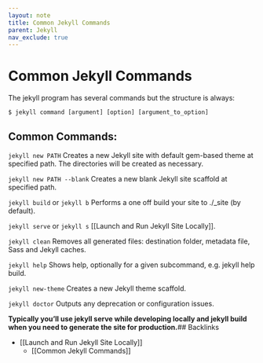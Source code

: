 ```yaml
---
layout: note
title: Common Jekyll Commands
parent: Jekyll
nav_exclude: true
---
```


# Common Jekyll Commands


The jekyll program has several commands but the structure is always:

```shell
$ jekyll command [argument] [option] [argument_to_option]
```

## Common Commands:

`jekyll new PATH` Creates a new Jekyll site with default gem-based theme at specified path. The directories will be created as necessary.

`jekyll new PATH --blank` Creates a new blank Jekyll site scaffold at specified path.

`jekyll build` or `jekyll b` Performs a one off build your site to ./_site (by default).

`jekyll serve` or `jekyll s` [[Launch and Run Jekyll Site Locally]].

`jekyll clean` Removes all generated files: destination folder, metadata file, Sass and Jekyll caches.

`jekyll help` Shows help, optionally for a given subcommand, e.g. jekyll help build.

`jekyll new-theme` Creates a new Jekyll theme scaffold.

`jekyll doctor` Outputs any deprecation or configuration issues.

**Typically you’ll use jekyll serve while developing locally and jekyll build when you need to generate the site for production.**## Backlinks
* [[Launch and Run Jekyll Site Locally]]
	* [[Common Jekyll Commands]]

